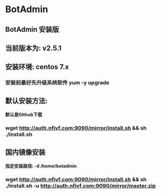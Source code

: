 # BotAdmin
## BotAdmin 安装版
## 当前版本为: v2.5.1
## 安装环境: centos 7.x
### 安装前最好先升级系统软件 yum -y upgrade

## 默认安装方法:
#### 默认是Github下载
### wget http://auth.nfivf.com:9090/mirror/install.sh && sh ./install.sh
## 国内镜像安装
#### 指定安装路径: -d /home/botadmin
### wget http://auth.nfivf.com:9090/mirror/install.sh && sh ./install.sh -u http://auth.nfivf.com:9090/mirror/master.zip
